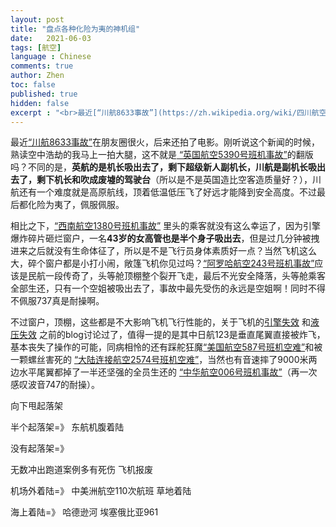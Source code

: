 ```yaml
---
layout: post
title: "盘点各种化险为夷的神机组"
date:   2021-06-03
tags: [航空]
language : Chinese
comments: true
author: Zhen
toc: false
published: true
hidden: false
excerpt : "<br>最近[“川航8633事故”](https://zh.wikipedia.org/wiki/四川航空8633号班机事故)在朋友圈很火，后来还拍了电影。刚听说这个新闻的时候，熟读空中浩劫的我马上一拍大腿，这不就是[ “英国航空5390号班机事故”](https://zh.wikipedia.org/wiki/西南航空1380号班机事故)的翻版吗？<br><br>"
---
```

最近[“川航8633事故”](https://zh.wikipedia.org/wiki/四川航空8633号班机事故)在朋友圈很火，后来还拍了电影。刚听说这个新闻的时候，熟读空中浩劫的我马上一拍大腿，这不就是[ “英国航空5390号班机事故”](https://zh.wikipedia.org/wiki/西南航空1380号班机事故)的翻版吗？不同的是，**英航的是机长吸出去了，剩下超级新人副机长，川航是副机长吸出去了，剩下机长和吹成废墟的驾驶台**（所以是不是英国造比空客造质量好？），川航还有一个难度就是高原航线，顶着低温低压飞了好远才能降到安全高度。不过最后都化险为夷了，佩服佩服。

相比之下，[“西南航空1380号班机事故”](https://zh.wikipedia.org/wiki/西南航空1380号班机事故) 里头的乘客就没有这么幸运了，因为引擎爆炸碎片砸烂窗户，一名**43岁的女高管也是半个身子吸出去**，但是过几分钟被拽进来之后就没有生命体征了，所以是不是飞行员身体素质好一点？当然飞机这么大，碎个窗户都是小打小闹，敞篷飞机你见过吗？[“阿罗哈航空243号班机事故”](https://zh.wikipedia.org/wiki/%E9%98%BF%E7%BE%85%E5%93%88%E8%88%AA%E7%A9%BA243%E8%99%9F%E7%8F%AD%E6%A9%9F%E4%BA%8B%E6%95%85)应该是民航一段传奇了，头等舱顶棚整个裂开飞走，最后不光安全降落，头等舱乘客全部生还，只有一个空姐被吸出去了，事故中最先受伤的永远是空姐啊！同时不得不佩服737真是耐操啊。

不过窗户，顶棚，这些都是不大影响飞机飞行性能的，关于飞机的[引擎失效](/飞机双引擎失灵还能生还吗) 和[液压失效](/飞机液压系统失效了还能操作吗) 之前的blog讨论过了，值得一提的是其中日航123是垂直尾翼直接被炸飞，基本丧失了操作的可能，同病相怜的还有踩舵狂魔[“美国航空587号班机空难”](https://zh.wikipedia.org/wiki/%E7%BE%8E%E5%9C%8B%E8%88%AA%E7%A9%BA587%E8%99%9F%E7%8F%AD%E6%A9%9F%E7%A9%BA%E9%9B%A3)和被一颗螺丝害死的
[“大陆连接航空2574号班机空难”](https://zh.wikipedia.org/wiki/%E7%BE%8E%E5%9B%BD%E5%A4%A7%E9%99%86%E5%BF%AB%E8%BF%902574%E5%8F%B7%E7%8F%AD%E6%9C%BA%E7%A9%BA%E9%9A%BE)，当然也有音速摔了9000米两边水平尾翼都掉了一半还坚强的全员生还的
[“中华航空006号班机事故”](https://zh.wikipedia.org/wiki/%E4%B8%AD%E8%8F%AF%E8%88%AA%E7%A9%BA006%E8%99%9F%E7%8F%AD%E6%A9%9F%E4%BA%8B%E6%95%85)（再一次感叹波音747的耐操）。



向下甩起落架

半个起落架=》
东航机腹着陆

没有起落架=》

无数冲出跑道案例多有死伤 飞机报废

机场外着陆=》
中美洲航空110次航班 草地着陆

海上着陆=》
哈德逊河
埃塞俄比亚961
<!--stackedit_data:
eyJoaXN0b3J5IjpbMTc4NDU4MDY2MCwtNTg2NjExMjkxLDY0Mz
Y4MTc4LDcxODY5NzIwOSwxMDczNzkwMjA2LC0xMzAxNjQ2Njcy
LC02OTMxMjU3NjgsLTExMzM2NzAzMjksLTExNTkyNTY1OTEsMT
EyOTk0NjQyMywxMzkzNjUwMTk1LDg4NDI5OTM1OCwtMTYzNzU3
NDI1Nl19
-->